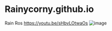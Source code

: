 # Rainycorny.github.io
Rain Ros
https://youtu.be/sHbvLOtwaOs
![image](https://user-images.githubusercontent.com/122426356/212240365-cad02b17-3cd5-48fd-afe4-0810f7d49b08.png)
